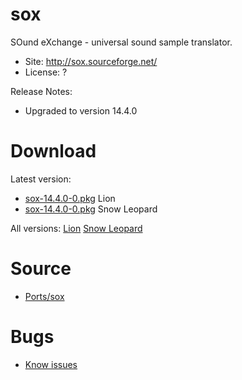 

# sox #

SOund eXchange - universal sound sample translator.

  * Site: http://sox.sourceforge.net/
  * License: ?

Release Notes:
  * Upgraded to version 14.4.0



# Download #

Latest version:
  * [sox-14.4.0-0.pkg](http://code.google.com/p/rudix/downloads/detail?name=sox-14.4.0-0.pkg) Lion
  * [sox-14.4.0-0.pkg](http://code.google.com/p/rudix-snowleopard/downloads/detail?name=sox-14.4.0-0.pkg) Snow Leopard

All versions: [Lion](http://code.google.com/p/rudix/downloads/list?q=sox) [Snow Leopard](http://code.google.com/p/rudix-snowleopard/downloads/list?q=sox)

# Source #
  * [Ports/sox](http://code.google.com/p/rudix/source/browse/Ports/sox)

# Bugs #
  * [Know issues](http://code.google.com/p/rudix/issues/list?q=sox)
